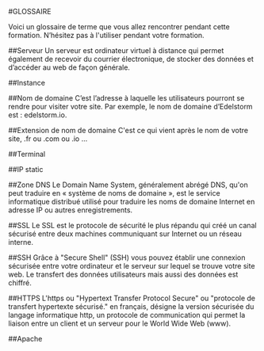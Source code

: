 #GLOSSAIRE

Voici un glossaire de terme que vous allez rencontrer pendant cette formation.
N’hésitez pas à l'utiliser pendant votre formation.

##Serveur
Un serveur est ordinateur virtuel à distance qui permet également de recevoir du courrier électronique, de stocker des données et d’accéder au web de façon générale.

##Instance

##Nom de domaine
C’est l’adresse à laquelle les utilisateurs pourront se rendre pour visiter votre site. Par exemple, le nom de domaine d’Edelstorm est : edelstorm.io.

##Extension de nom de domaine
C'est ce qui vient après le nom de votre site, .fr ou .com ou .io ... 

##Terminal

##IP static

##Zone DNS
Le Domain Name System, généralement abrégé DNS, qu'on peut traduire en « système de noms de domaine », est le service informatique distribué utilisé pour traduire les noms de domaine Internet en adresse IP ou autres enregistrements. 

##SSL
Le SSL est le protocole de sécurité le plus répandu qui créé un canal sécurisé entre deux machines communiquant sur Internet ou un réseau interne.

##SSH
Grâce à "Secure Shell" (SSH) vous pouvez établir une connexion sécurisée entre votre ordinateur et le serveur sur lequel se trouve votre site web. Le transfert des données utilisateurs mais aussi des données est chiffré.

##HTTPS
L'https ou "Hypertext Transfer Protocol Secure" ou "protocole de transfert hypertexte sécurisé." en français, désigne la version sécurisée du langage informatique http, un protocole de communication qui permet la liaison entre un client et un serveur pour le World Wide Web (www).

##Apache
